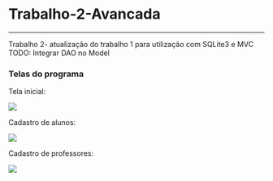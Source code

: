 # Trabalho-2-Avancada
<hr>
Trabalho 2- atualização do trabalho 1 para utilização com SQLite3 e MVC<br>
TODO: Integrar DAO no Model

<h3> Telas do programa </h3>
<p>Tela inicial: </p>
<img src="https://github.com/LucasMonir/Arduino-personal-projects/blob/master/Capturar.PNG?raw=true">

<p> Cadastro de alunos: </p>
<img src="https://github.com/LucasMonir/Arduino-personal-projects/blob/master/2.PNG?raw=true">

<p> Cadastro de professores: </p>
<img src="https://github.com/LucasMonir/Arduino-personal-projects/blob/master/3.PNG?raw=true">
